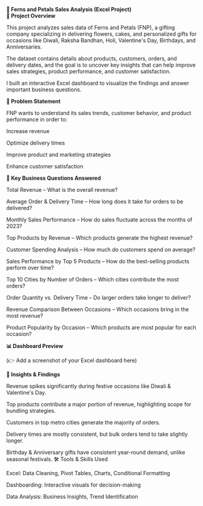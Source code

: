 **🌸 Ferns and Petals Sales Analysis (Excel Project)**
<br>**📌 Project Overview**

This project analyzes sales data of Ferns and Petals (FNP), a gifting company specializing in delivering flowers, cakes, and personalized gifts for occasions like Diwali, Raksha Bandhan, Holi, Valentine's Day, Birthdays, and Anniversaries.

The dataset contains details about products, customers, orders, and delivery dates, and the goal is to uncover key insights that can help improve sales strategies, product performance, and customer satisfaction.

I built an interactive Excel dashboard to visualize the findings and answer important business questions.

**🎯 Problem Statement**

FNP wants to understand its sales trends, customer behavior, and product performance in order to:

Increase revenue

Optimize delivery times

Improve product and marketing strategies

Enhance customer satisfaction

**📝 Key Business Questions Answered**

Total Revenue – What is the overall revenue?

Average Order & Delivery Time – How long does it take for orders to be delivered?

Monthly Sales Performance – How do sales fluctuate across the months of 2023?

Top Products by Revenue – Which products generate the highest revenue?

Customer Spending Analysis – How much do customers spend on average?

Sales Performance by Top 5 Products – How do the best-selling products perform over time?

Top 10 Cities by Number of Orders – Which cities contribute the most orders?

Order Quantity vs. Delivery Time – Do larger orders take longer to deliver?

Revenue Comparison Between Occasions – Which occasions bring in the most revenue?

Product Popularity by Occasion – Which products are most popular for each occasion?

**📊 Dashboard Preview**

(👉 Add a screenshot of your Excel dashboard here)

**🔑 Insights & Findings**

Revenue spikes significantly during festive occasions like Diwali & Valentine's Day.

Top products contribute a major portion of revenue, highlighting scope for bundling strategies.

Customers in top metro cities generate the majority of orders.

Delivery times are mostly consistent, but bulk orders tend to take slightly longer.

Birthday & Anniversary gifts have consistent year-round demand, unlike seasonal festivals.
🛠 Tools & Skills Used

Excel: Data Cleaning, Pivot Tables, Charts, Conditional Formatting

Dashboarding: Interactive visuals for decision-making

Data Analysis: Business Insights, Trend Identification
